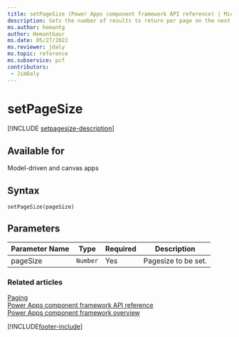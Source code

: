 ```yaml
---
title: setPageSize (Power Apps component framework API reference) | Microsoft Docs
description: Sets the number of results to return per page on the next data refresh.
ms.author: hemantg
author: HemantGaur
ms.date: 05/27/2022
ms.reviewer: jdaly
ms.topic: reference
ms.subservice: pcf
contributors:
 - JimDaly
---
```


# setPageSize

[!INCLUDE [setpagesize-description](includes/setpagesize-description.md)]

## Available for

Model-driven and canvas apps

## Syntax

`setPageSize(pageSize)`

## Parameters

| Parameter Name | Type     | Required | Description         |
| -------------- | -------- | -------- | ------------------- |
| pageSize       | `Number` | Yes      | Pagesize to be set. |

### Related articles

[Paging](../paging.md)<br/>
[Power Apps component framework API reference](../../reference/index.md)<br/>
[Power Apps component framework overview](../../overview.md)

[!INCLUDE[footer-include](../../../../includes/footer-banner.md)]
